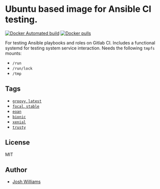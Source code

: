 # Ubuntu based image for Ansible CI testing.

[![Docker Automated build](https://img.shields.io/docker/cloud/build/jdubz/docker-ci-ubuntu.svg?maxAge=2592000)](https://hub.docker.com/r/jdubz/docker-ci-ubuntu/)
[![Docker pulls](https://img.shields.io/docker/pulls/jdubz/docker-ci-ubuntu.svg?maxAge=2592000)](https://hub.docker.com/r/jdubz/docker-ci-ubuntu/)

For testing Ansible playbooks and roles on Gitlab CI. Includes a functional
systemd for testing system service interaction.  Needs the following `tmpfs`
mounts:

* `/run`
* `/run/lock`
* `/tmp`

## Tags

- [`groovy`, `latest`](https://git.dubzland.net/jdubz/docker-ci-ubuntu/blob/groovy/Dockerfile)
- [`focal`, `stable`](https://git.dubzland.net/jdubz/docker-ci-ubuntu/blob/focal/Dockerfile)
- [`eoan`](https://git.dubzland.net/jdubz/docker-ci-ubuntu/blob/eoan/Dockerfile)
- [`bionic`](https://git.dubzland.net/jdubz/docker-ci-ubuntu/blob/bionic/Dockerfile)
- [`xenial`](https://git.dubzland.net/jdubz/docker-ci-ubuntu/blob/xenial/Dockerfile)
- [`trusty`](https://git.dubzland.net/jdubz/docker-ci-ubuntu/blob/trusty/Dockerfile)

## License

MIT

## Author

* [Josh Williams](https://dubzland.net)
